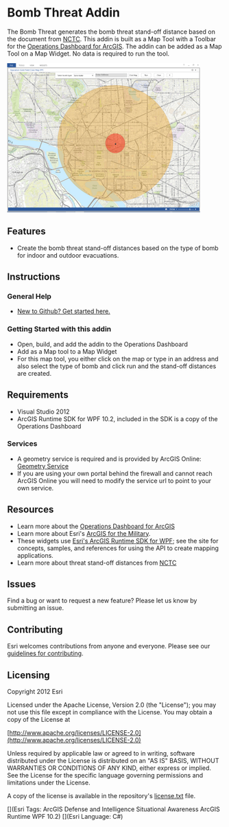 # Bomb Threat Addin

The Bomb Threat generates the bomb threat stand-off distance based on the document from [NCTC](http://www.nctc.gov/site/technical/bomb_threat.html).  This addin is built as a Map Tool with a Toolbar for the [Operations Dashboard for ArcGIS](http://resources.arcgis.com/en/operations-dashboard/).  The addin can be added as a Map Tool on a Map Widget.  No data is required to run the tool.

![Image of Operations Dashboard]( Screenshot.PNG "solutions-widgets-wpf")

## Features

* Create the bomb threat stand-off distances based on the type of bomb for indoor and outdoor evacuations.  

## Instructions

### General Help

* [New to Github? Get started here.](http://htmlpreview.github.com/?https://github.com/Esri/esri.github.com/blob/master/help/esri-getting-to-know-github.html)

### Getting Started with this addin
* Open, build, and add the addin to the Operations Dashboard
* Add as a Map tool to a Map Widget
* For this map tool, you either click on the map or type in an address and also select the type of bomb and click run and the stand-off distances are created.

## Requirements

* Visual Studio 2012
* ArcGIS Runtime SDK for WPF 10.2, included in the SDK is a copy of the Operations Dashboard
 
### Services

* A geometry service is required and is provided by ArcGIS Online: [Geometry Service](http://tasks.arcgisonline.com/ArcGIS/rest/services/Geometry/GeometryServer)
* If you are using your own portal behind the firewall and cannot reach ArcGIS Online you will need to modify the service url to point to your own service.

## Resources

* Learn more about the [Operations Dashboard for ArcGIS](http://resources.arcgis.com/en/operations-dashboard/)
* Learn more about Esri's [ArcGIS for the Military](http://solutions.arcgis.com/military/).
* These widgets use [Esri's ArcGIS Runtime SDK for WPF](http://resources.arcgis.com/en/communities/runtime-wpf/);
see the site for concepts, samples, and references for using the API to create mapping applications.
* Learn more about threat stand-off distances from [NCTC](http://www.nctc.gov/site/technical/bomb_threat.html)


## Issues

Find a bug or want to request a new feature?  Please let us know by submitting an issue.

## Contributing

Esri welcomes contributions from anyone and everyone. Please see our [guidelines for contributing](https://github.com/esri/contributing).

## Licensing

Copyright 2012 Esri

Licensed under the Apache License, Version 2.0 (the "License");
you may not use this file except in compliance with the License.
You may obtain a copy of the License at

   [http://www.apache.org/licenses/LICENSE-2.0](http://www.apache.org/licenses/LICENSE-2.0)

Unless required by applicable law or agreed to in writing, software
distributed under the License is distributed on an "AS IS" BASIS,
WITHOUT WARRANTIES OR CONDITIONS OF ANY KIND, either express or implied.
See the License for the specific language governing permissions and
limitations under the License.

A copy of the license is available in the repository's
[license.txt](license.txt) file.


[](Esri Tags: ArcGIS Defense and Intelligence Situational Awareness ArcGIS Runtime WPF 10.2)
[](Esri Language: C#)